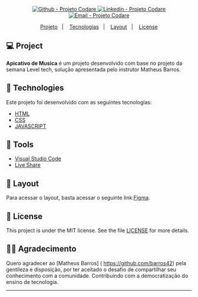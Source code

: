 



<p align="center">

  <a href="https://github.com/projetocodare/" target="_blank" >
    <img alt="Github - Projeto Codare" src="https://img.shields.io/badge/Github--%23F8952D?style=social&logo=github">
  </a>
  <a href="https://www.linkedin.com/company/projetocodare" target="_blank" >
    <img alt="Linkedin - Projeto Codare" src="https://img.shields.io/badge/Linkedin--%23F8952D?style=social&logo=linkedin">
  </a>
  <a href="mailto:adm@projetocodare.com.br" target="_blank" >
    <img alt="Email - Projeto Codare" src="https://img.shields.io/badge/Email--%23F8952D?style=social&logo=gmail">
  </a>
 
</p>

<p align="center">
 <a href="#-projeto">Projeto</a>&nbsp;&nbsp;&nbsp;|&nbsp;&nbsp;&nbsp;
  <a href="#rocket-tecnologias">Tecnologias</a>&nbsp;&nbsp;&nbsp;|&nbsp;&nbsp;&nbsp;
  <a href="#-layout">Layout</a>&nbsp;&nbsp;&nbsp;|&nbsp;&nbsp;&nbsp;
  <a href="#memo-license">License</a>
</p>

## 💻 Project
**Apicativo de Musica** é um projeto desenvolvido com base no projeto da semana Level tech, solução apresentada pelo instrutor Matheus Barros.

## :rocket: Technologies
Este projeto foi desenvolvido com as seguintes tecnologias:

- [HTML](https://github.com/topics/html)
- [CSS](https://github.com/topics/css)
- [JAVASCRIPT](https://github.com/topics/javascript)


## :hammer: Tools
- [Visual Studio Code](https://code.visualstudio.com)
- [Live Share](https://visualstudio.microsoft.com/pt-br/services/live-share/)

## 🔖 Layout
Para acessar o layout, basta acessar o seguinte link:[Figma](<https://www.figma.com/file/5hUNGYLxwuwguXTRvVggqp/Codare---Projeto-Music?node-id=1%3A330>).

## :memo: License
This project is under the MIT license. See the file [LICENSE](LICENSE) for more details.

## 🙏🏼 Agradecimento
Quero agradecer ao [Matheus Barros] ( https://github.com/barros42) pela gentileza e disposição, por ter aceitado o desafio de compartilhar seu conhecimento com a comunidade. Contribuindo com a democratização do ensino de tecnologia.

---

